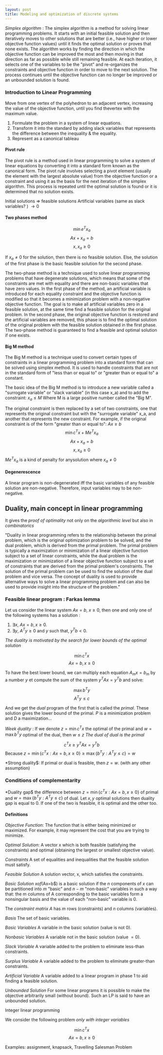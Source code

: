 ```yaml
---
layout: post
title: Modeling and optimization of discrete systems
---
```


*Simplex algorithm* : The simplex algorithm is a method for solving linear programming problems. It starts with an initial feasible solution and then iteratively  moves to other solutions that are better (i.e., have higher or lower objective function values) until it finds the optimal solution or proves that none exists. The algorithm works by finding the direction in which the objective function can be improved the most and then moving in that direction as far as possible while still remaining feasible. At each iteration, it selects one of the variables to be the "pivot" and re-organizes the constraints and objective function in order to move to the next solution. The process continues until the objective function can no longer be improved or an unbounded solution is found.

### Introduction to Linear Programming

Move from one vertex of the polyhedron to an adjacent vertex, increasing the value of the objective function, until you find thevertex with the maximum value.

1. Formulate the problem in a system of linear equations.
2. Transform it into the standard by adding slack variables that represents the difference between the inequality & the equality.
3. Represent as a canonical tableau

#### Pivot rule

The pivot rule is a method used in linear programming to solve a system of linear equations by converting it into a standard form known as the canonical form. The pivot rule involves selecting a pivot element (usually the element with the largest absolute value) from the objective function or a constraint and using it as the basis for the next iteration of the simplex algorithm. This process is repeated until the optimal solution is found or it is determined that no solution exists.

Initial solutions => feasible solutions 
Artificial variables (same as slack variables? ) $\to 0$

#### Two phases method

$$\operatorname{min} e^T x_ a$$
$$A x + x_ a = b$$
$$x, x_ a ≥ 0$$

If $x_ a \neq 0$ for the solution, then there is no feasible solution.
Else, the solution of the first phase is the basic feasible solution for the second phase.

The two-phase method is a technique used to solve linear programming problems that have degenerate solutions, which means that some of the constraints are met with equality and there are non-basic variables that have zero values. In the first phase of the method, an artificial variable is introduced for each equality constraint and the objective function is modified so that it becomes a minimization problem with a non-negative objective function. The goal is to make all artificial variables zero in a feasible solution, at the same time find a feasible solution for the original problem. In the second phase, the original objective function is restored and the artificial variables are removed, this phase is to find the optimal solution of the original problem with the feasible solution obtained in the first phase. The two-phase method is guaranteed to find a feasible and optimal solution if one exists.

#### Big M method

The Big M method is a technique used to convert certain types of constraints in a linear programming problem into a standard form that can be solved using simplex method. It is used to handle constraints that are not in the standard form of "less than or equal to" or "greater than or equal to" a constant.

The basic idea of the Big M method is to introduce a new variable called a "surrogate variable" or "slack variable" (in this case x_a) and to add the constraint: $x_ a \leq M$
Where M is a large positive number called the "Big M".

The original constraint is then replaced by a set of two constraints, one that represents the original constraint but with the "surrogate variable" x_a, and another that represents the new constraint. For example, if the original constraint is of the form "greater than or equal to": $Ax \geq b$
$$\operatorname{min} c^T x + Me^T x_ a$$
$$A x + x_ a = b$$
$$x, x_ a ≥ 0$$
$Me^T x_ a$ is a kind of penalty for anysolution where $x_a \neq 0$

#### Degenerescence

A linear program is non-degenerated iff the basic variables of any feasible solution are non-negative. Therefore, input variables may to be non-negative.

## Duality, main concept in linear programming

It gives the *proof of optimality* not only on the *algorithmic level* but also in *combinatorics*

"Duality in linear programming refers to the relationship between the primal problem, which is the original optimization problem to be solved, and the dual problem, which is derived from the primal problem. The primal problem is typically a maximization or minimization of a linear objective function subject to a set of linear constraints, while the dual problem is the maximization or minimization of a linear objective function subject to a set of constraints that are derived from the primal problem's constraints. The solution of the primal problem can be used to find the solution of the dual problem and vice versa. The concept of duality is used to provide alternative ways to solve a linear programming problem and can also be used to provide insight into the structure of the problem."

### Feasible linear program : Farkas lemma

Let us consider the linear system $Ax = b$, $x ≥ 0$, then one and only one of the following systems has a solution :
1. $\exists x$, $Ax = b, x ≥ 0.$
2. $\exists y$, $A^T y ≥ 0$ and $y$ such that, $y^T b < 0.$

*The duality is motivated by the search for lower bounds of the optimal solution*

$$\operatorname{min} c^T x$$
$$Ax = b, x ≥ 0 $$

To have the best lower bound, we can multiply each equation $A_ m x =b_ m$ by a number $y$ et compute the sum of the system $y^T Ax =y^T b$ and solve:

$$\operatorname{max} b^T y$$
$$ A^T y \leq c$$

And we get the *dual* program of the first that is called the *primal*. These solution gives the lower bound of the primal. $P$ is a minimization problem and $D$ a maximization...

*Week duality* : If we denote $z = \operatorname{min}c^T x$ the optimal of the primal and $w=\operatorname{max} b^T y$ optimal of the dual, then $w \leq z$
*The dual of dual is the primal*

$$c^T x ≥ y^T Ax = y^T b$$
Because $z = \operatorname{min} \{ c^T x : Ax = b, x ≥ 0 \} ≥ \operatorname{max} \{ b^T y : A^T y ≤ c \} = w$

*Strong duality$: If primal or dual is feasible, then $z=w$. (with any other assumption)

### Conditions of complementarity

*Duality gap$ the difference between $z= \operatorname{min} \{ c^T x : Ax = b, x ≥ 0 \}$ of primal and $w =\operatorname{max} \{ b^T y : A^T y ≤ c \}$ of dual. Let $x,y$ optimal solutions then duality gap is equal to $0$. If one of the two is feasible, it is optimal and the other too.

#### Definitions

*Objective Function*:    The function that is either being minimized or maximized. For example, it may represent the cost that you are trying to minimize. 

*Optimal Solution*: A vector x which is both feasible (satisfying the constraints) and optimal (obtaining the largest or smallest objective value). 

*Constraints*
    A set of equalities and inequalities that the feasible solution must satisfy. 

*Feasible Solution*
    A solution vector, x, which satisfies the constraints. 

*Basic Solution*
    $x of ($Ax=b$) is a basic solution if the $n$ components of $x$ can be partitioned into $m$ "basic" and $n-m$ "non-basic" variables in such a way that:
    the m columns of A corresponding to the basic variables form a nonsingular basis and
    the value of each "non-basic" variable is 0.

The *constraint matrix* $A$ has $m$ rows (constraints) and $n$ columns (variables).

*Basis*
    The set of basic variables. 

*Basic Variables*
    A variable in the basic solution (value is not $0$). 

*Nonbasic Variables*
    A variable not in the basic solution (value $= 0$). 

*Slack Variable*
    A variable added to the problem to eliminate less-than constraints. 

*Surplus Variable*
    A variable added to the problem to eliminate greater-than constraints. 

*Artificial Variable*
    A variable added to a linear program in phase 1 to aid finding a feasible solution. 

*Unbounded Solution*
    For some linear programs it is possible to make the objective arbitrarily small (without bound). Such an LP is said to have an unbounded solution.

Integer linear programming

We consider the following problem *only with integer variables*

$$\operatorname{min} c^T x$$
$$Ax = b, x ≥ 0 $$

Examples: assignment, knapsack, Travelling Salesman Problem

